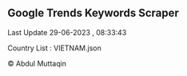 

## Google Trends Keywords Scraper 
 
Last Update 29-06-2023 , 08:33:43

Country List :
VIETNAM.json



© Abdul Muttaqin 
